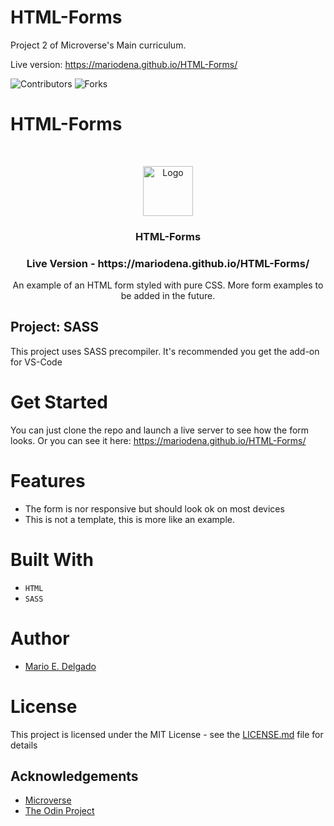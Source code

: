 # HTML-Forms
Project 2 of Microverse's Main curriculum.

Live version: https://mariodena.github.io/HTML-Forms/


![Contributors][contributors-shield]
![Forks][forks-shield]

# HTML-Forms
<br />
<p align="center">
  <a href="https://github.com/MarioDena">
    <img src="https://mariodena.github.io/blog/assets/img/sample/Logo.jpg" alt="Logo" width="80" height="80">
  </a>

  <h3 align="center">
	 HTML-Forms
  </h3>

  <h3 align="center">
	 Live Version - https://mariodena.github.io/HTML-Forms/
  </h3>

  <p align="center">
    An example of an HTML form styled with pure CSS. More form examples to be added in the future.
    <br />


## Project: SASS
This project uses SASS precompiler. It's recommended you get the add-on for VS-Code


# Get Started

You can just clone the repo and launch a live server to see how the form looks. Or you can see it here: https://mariodena.github.io/HTML-Forms/

# Features

* The form is nor responsive but should look ok on most devices
* This is not a template, this is more like an example.

# Built With

* `HTML`
* `SASS`

# Author

* [Mario E. Delgado](https://github.com/MarioDena)

# License

This project is licensed under the MIT License - see the [LICENSE.md](LICENSE.md) file for details 

<!-- ACKNOWLEDGEMENTS -->
## Acknowledgements
* [Microverse](https://www.microverse.org/)
* [The Odin Project](https://www.theodinproject.com/)

<!-- MARKDOWN LINKS & IMAGES -->
<!-- https://www.markdownguide.org/basic-syntax/#reference-style-links -->
[contributors-shield]: https://img.shields.io/github/issues/MarioDena/HTML-Forms
[forks-shield]: https://img.shields.io/github/license/MarioDena/HTML-Forms

